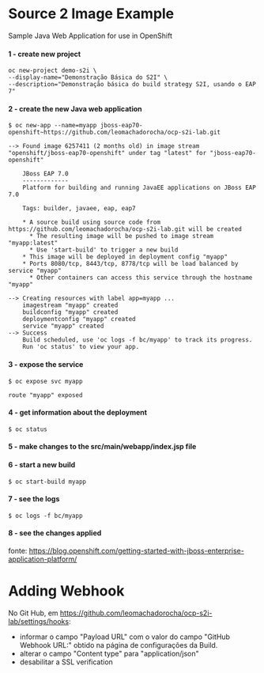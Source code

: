# Source 2 Image Example

Sample Java Web Application for use in OpenShift

#### 1 - create new project
```
oc new-project demo-s2i \
--display-name="Demonstração Básica do S2I" \
--description="Demonstração básica do build strategy S2I, usando o EAP 7"
```

#### 2 - create the new Java web application
```
$ oc new-app --name=myapp jboss-eap70-openshift~https://github.com/leomachadorocha/ocp-s2i-lab.git
```
```
--> Found image 6257411 (2 months old) in image stream "openshift/jboss-eap70-openshift" under tag "latest" for "jboss-eap70-openshift"

    JBoss EAP 7.0 
    ------------- 
    Platform for building and running JavaEE applications on JBoss EAP 7.0

    Tags: builder, javaee, eap, eap7

    * A source build using source code from https://github.com/leomachadorocha/ocp-s2i-lab.git will be created
      * The resulting image will be pushed to image stream "myapp:latest"
      * Use 'start-build' to trigger a new build
    * This image will be deployed in deployment config "myapp"
    * Ports 8080/tcp, 8443/tcp, 8778/tcp will be load balanced by service "myapp"
      * Other containers can access this service through the hostname "myapp"

--> Creating resources with label app=myapp ...
    imagestream "myapp" created
    buildconfig "myapp" created
    deploymentconfig "myapp" created
    service "myapp" created
--> Success
    Build scheduled, use 'oc logs -f bc/myapp' to track its progress.
    Run 'oc status' to view your app.
```

#### 3 - expose the service
```
$ oc expose svc myapp
```
```
route "myapp" exposed
```

#### 4 - get information about the deployment
```
$ oc status
```

#### 5 - make changes to the src/main/webapp/index.jsp file


#### 6 - start a new build
```
$ oc start-build myapp
```

#### 7 - see the logs
```
$ oc logs -f bc/myapp
```

#### 8 - see the changes applied

fonte: https://blog.openshift.com/getting-started-with-jboss-enterprise-application-platform/

# Adding Webhook

No Git Hub, em https://github.com/leomachadorocha/ocp-s2i-lab/settings/hooks:
- informar o campo "Payload URL" com o valor do campo "GitHub Webhook URL:" obtido na página de configurações da Build.
- alterar o campo "Content type" para "application/json"
- desabilitar a SSL verification

